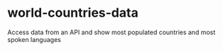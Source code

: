 # world-countries-data
Access data from an API and show most populated countries and most spoken languages

